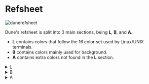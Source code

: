 # Refsheet

![dunerefsheet](https://github.com/Mizosu97/dune/blob/main/dune_labeled.png)

Dune's refsheet is split into 3 main sections, being **L**, **B**, and **A**.

- **L** contains colors that follow the 16 color set used by Linux/UNIX terminals.
- **B** contains colors mainly used for background.
- **A** contains extra colors not found in the **L** section.

<details>
<summary>L</summary>
<table>
	<tr>
		<th>Refsheet ID</th>
		<th>Name</th>
		<th>Hex</th>
		<th>RGB</th>
		<th>HSL</th>
	</tr>
	<tr>
		<td>L1</td>
		<td>Arid Grey</td>
		<td><code>#2e3436</code></td>
		<td><code>rgb(46, 52, 54)</code></td>
		<td><code>hsl(195, 15%, 21%)</code></td>
	</tr>
	<tr>
                <td>L2</td>
                <td>Arid Red</td>
                <td><code>#bf4544</code></td>
                <td><code>rgb(191, 69, 68)</code></td>    
		<td><code>hsl(0, 64%, 75%)</code></td>
        </tr>
	<tr>
                <td>L3</td>
                <td>Arid Green</td>
                <td><code>#73c48f</code></td>
                <td><code>rgb(115, 196, 143)</code></td>
                <td><code>hsl(140, 41%, 77%)</code></td>
        </tr>
	<tr>
                <td>L4</td>
                <td>Arid Yellow</td>
                <td><code>#e5cf5c</code></td>
                <td><code>rgb(229, 207, 92)</code></td>
                <td><code>hsl(50, 60%, 90%)</code></td>
        </tr>
	<tr>
                <td>L5</td>
                <td>Arid Blue</td>
                <td><code>#5c8ebf</code></td>
                <td><code>rgb(92, 141, 191)</code></td>
                <td><code>hsl(209, 52%, 75%)</code></td>
        </tr>
	<tr>
                <td>L6</td>
                <td>Arid Purple</td>
                <td><code>#9e7991</code></td>
                <td><code>rgb(158, 121, 145)</code></td>
                <td><code>hsl(322, 23%, 62%)</code></td>
        </tr>
	<tr>
                <td>L7</td>
                <td>Arid Sky</td>
                <td><code>#59c3c3</code></td>
                <td><code>rgb(89, 195, 195)</code></td>
                <td><code>hsl(180, 54%, 76%)</code></td>
        </tr>
	<tr>
                <td>L8</td>
                <td>Arid White</td>
                <td><code>#d3d7cf</code></td>
                <td><code>rgb(211, 215, 207)</code></td>
                <td><code>hsl(90, 4%, 84%)</code></td>
        </tr>
	<tr>
                <td>L9</td>
                <td>Crisp Grey</td>
                <td><code>#555753</code></td>
                <td><code>rgb(85, 87, 83)</code></td>
                <td><code>hsl(90, 5%, 34%)</code></td>
        </tr>
	<tr>
                <td>L10</td>
                <td>Crisp Red</td>
                <td><code>#d34141</code></td>
                <td><code>rgb(211, 65, 65)</code></td>
                <td><code>hsl(0, 69%, 83%)</code></td>
        </tr>
	<tr>
                <td>L11</td>
                <td>Crisp Green</td>
                <td><code>#4ed37a</code></td>
                <td><code>rgb(78, 211, 122)</code></td>
                <td><code>hsl(139, 63%, 83%)</code></td>
        </tr>
	<tr>
                <td>L12</td>
                <td>Crisp Yellow</td>
                <td><code>#f4e049</code></td>
                <td><code>rgb(244, 224, 73)</code></td>
                <td><code>hsl(52, 70%, 96%)</code></td>
        </tr>
	<tr>
                <td>L13</td>
                <td>Crisp Blue</td>
                <td><code>#729fcf</code></td>
                <td><code>rgb(114, 159, 207)</code></td>
                <td><code>hsl(210, 45%, 81%)</code></td>
        </tr>
	<tr>
                <td>L14</td>
                <td>Crisp Purple</td>
                <td><code>#b57ba1</code></td>
                <td><code>rgb(181, 123, 161)</code></td>
                <td><code>hsl(321, 32%, 71%)</code></td>
        </tr>
	<tr>
                <td>L15</td>
                <td>Crisp Sky</td>
                <td><code>#2fcece</code></td>
                <td><code>rgb(47, 206, 206)</code></td>
                <td><code>hsl(180, 77%, 81%)</code></td>
        </tr>
	<tr>
                <td>L16</td>
                <td>Crisp White</td>
                <td><code>#ededdc</code></td>
                <td><code>rgb(237, 237, 220)</code></td>
                <td><code>hsl(60, 7%, 93%)</code></td>
        </tr>
</table>
</details>

<details>
<summary>B</summary>
<table>
	<tr>  
		<th>Refsheet ID</th>
                <th>Name</th> 
		<th>Hex</th>
                <th>RGB</th>
                <th>HSL</th>
        </tr>
	<tr>
                <td>B1</td>
                <td>Sandstone</td>
                <td><code>#f4d99f</code></td>
                <td><code>rgb(244, 217, 159)</code></td>
                <td><code>hsl(40, 35%, 96%)</code></td>
        </tr>
	<tr>
                <td>B2</td>
                <td>Sahara</td>
                <td><code>#f6e1b4</code></td>
                <td><code>rgb(246, 225, 180)</code></td>
                <td><code>hsl(40, 25%, 96%)</code></td>
        </tr>
	<tr>
                <td>B3</td>
                <td>Sesame</td>
                <td><code>#f9eace</code></td>
                <td><code>rgb(249, 234, 206)</code></td>
                <td><code>hsl(39, 17%, 98%)</code></td>
        </tr>
	<tr>
                <td>B4</td>
                <td>Sunbeam</td>
                <td><code>#f9f1e0</code></td>
                <td><code>rgb(249, 241, 224)</code></td>
                <td><code>hsl(40, 10%, 98%)</code></td>
        </tr>
	<tr>
                <td>B5</td>
                <td>Meteorite</td>
                <td><code>#4c4a44</code></td>
                <td><code>rgb(76, 74, 68)</code></td>
                <td><code>hsl(45, 11%, 30%)</code></td>
        </tr>
	<tr>
                <td>B6</td>
                <td>Magnetite</td>
                <td><code>#58554f</code></td>
                <td><code>rgb(88, 85, 79)</code></td>
                <td><code>hsl(40, 10%, 35%)</code></td>
        </tr>
	<tr>
                <td>B7</td>
                <td>Midnight</td>
                <td><code>#63605a</code></td>
                <td><code>rgb(99, 96, 90)</code></td>
                <td><code>hsl(40, 9%, 39%)</code></td>
        </tr>
	<tr>
                <td>B8</td>
                <td>Moonlight</td>
                <td><code>#6e6c66</code></td>
                <td><code>rgb(110, 108, 102)</code></td>
                <td><code>hsl(45, 7%, 43%)</code></td>
        </tr>
</table>
</details>

<details>
<summary>A</summary>
<table>
	<tr>
                <th>Refsheet ID</th>
                <th>Name</th>
                <th>Hex</th>
                <th>RGB</th>
                <th>HSL</th>
        </tr>
	<tr>
                <td>A1</td>
                <td>Arid Orange</td>
                <td><code>#d0844f</code></td>
                <td><code>rgb(208, 132, 79)</code></td>
                <td><code>hsl(24, 62%, 82%)</code></td>
        </tr>
	<tr>
                <td>A2</td>
                <td>Arid Rose</td>
                <td><code>#ba5969</code></td>
                <td><code>rgb(186, 89, 105)</code></td>
                <td><code>hsl(351, 52%, 73%)</code></td>
        </tr>
	<tr>
                <td>A3</td>
                <td>Crisp Orange</td>
                <td><code>#ed8d47</code></td>
                <td><code>rgb(237, 141, 71)</code></td>
                <td><code>hsl(25, 70%, 93%)</code></td>
        </tr>
	<tr>
                <td>A4</td>
                <td>Crisp Pink</td>
                <td><code>#ce4c5f</code></td>
                <td><code>rgb(206, 76, 95)</code></td>
                <td><code>hsl(352, 63%, 81%)</code></td>
        </tr>
</table>
</details>
